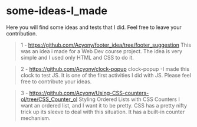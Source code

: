 # some-ideas-I_made
Here you will find some ideas and tests that I did. Feel free to leave your contribution.


> 1 - https://github.com/Acyony/footer_idea/tree/footer_suggestion
> This was an idea i made for a Web Dev course project. The idea is very simple and I used only HTML and CSS to do it.

> 2 - https://github.com/Acyony/clock-popup
> clock-popup -I made this clock to test JS. It is one of the first activities I did with JS. Please feel free to contribute your ideas.

> 3 - https://github.com/Acyony/Using-CSS-counters-ol/tree/CSS_Counter_ol
> Styling Ordered Lists with CSS Counters
> I want an ordered list, and I want it to be pretty. CSS has a pretty nifty trick up its sleeve to deal with this situation. It has a built-in counter mechanism.



